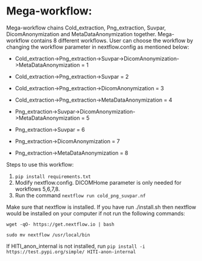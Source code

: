 # Mega-workflow: 
Mega-workflow chains Cold_extraction, Png_extraction, Suvpar, DicomAnonymization and MetaDataAnonymization together. Mega-workflow contains 8 different workflows. User can choose the workflow by changing the workflow parameter in nextflow.config as mentioned below:

* Cold_extraction->Png_extraction->Suvpar->DicomAnonymization->MetaDataAnonymization = 1

* Cold_extraction->Png_extraction->Suvpar = 2

* Cold_extraction->Png_extraction->DicomAnonymization = 3

* Cold_extraction->Png_extraction->MetaDataAnonymization = 4

* Png_extraction->Suvpar->DicomAnonymization->MetaDataAnonymization = 5

* Png_extraction->Suvpar = 6

* Png_extraction->DicomAnonymization = 7

* Png_extraction->MetaDataAnonymization = 8



Steps to use this workflow:
  1. ```pip install requirements.txt``` 
  2. Modify nextflow.config. DICOMHome parameter is only needed for workflows 5,6,7,8.
  3. Run the command ``` nextflow run cold_png_suvpar.nf ```

Make sure that nextflow is installed. If you have run ./install.sh then nextflow would be installed on your computer if not run the following commands:
 ```
 wget -qO- https://get.nextflow.io | bash
 ```
 ```
 sudo mv nextflow /usr/local/bin
 ```
 If HITI_anon_internal is not installed, run ``` pip install -i https://test.pypi.org/simple/ HITI-anon-internal ```
